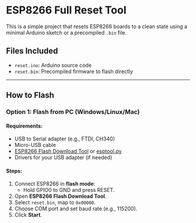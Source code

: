 # ESP8266 Full Reset Tool

This is a simple project that resets ESP8266 boards to a clean state using a minimal Arduino sketch or a precompiled `.bin` file.

## Files Included

- `reset.ino`: Arduino source code
- `reset.bin`: Precompiled firmware to flash directly

---

## How to Flash

### Option 1: Flash from PC (Windows/Linux/Mac)

#### Requirements:
- USB to Serial adapter (e.g., FTDI, CH340)
- Micro-USB cable
- [ESP8266 Flash Download Tool](https://www.espressif.com/en/support/download/other-tools) or [esptool.py](https://github.com/espressif/esptool)
- Drivers for your USB adapter (if needed)

#### Steps:
1. Connect ESP8266 in **flash mode**:
   - Hold GPIO0 to GND and press RESET.
2. Open **ESP8266 Flash Download Tool**.
3. Select `reset.bin`, map to `0x00000`.
4. Choose COM port and set baud rate (e.g., 115200).
5. Click **Start**.

